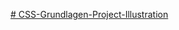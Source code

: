 [# CSS-Grundlagen-Project-Illustration](https://pablobeckg.github.io/CSS-Grundlagen-Project-Illustration/)
